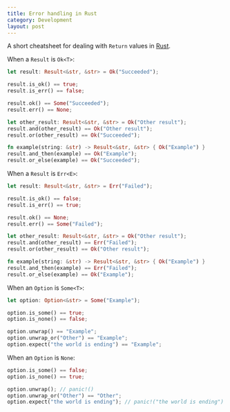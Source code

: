 ```yaml
---
title: Error handling in Rust
category: Development
layout: post
---
```


A short cheatsheet for dealing with `Return` values in [Rust](http://rust-lang.org/).

When a `Result` is `Ok<T>`:

```rust
let result: Result<&str, &str> = Ok("Succeeded");

result.is_ok() == true;
result.is_err() == false;

result.ok() == Some("Succeeded");
result.err() == None;

let other_result: Result<&str, &str> = Ok("Other result");
result.and(other_result) == Ok("Other result");
result.or(other_result) == Ok("Succeeded");

fn example(string: &str) -> Result<&str, &str> { Ok("Example") }
result.and_then(example) == Ok("Example");
result.or_else(example) == Ok("Succeeded");
```

When a `Result` is `Err<E>`:

```rust
let result: Result<&str, &str> = Err("Failed");

result.is_ok() == false;
result.is_err() == true;

result.ok() == None;
result.err() == Some("Failed");

let other_result: Result<&str, &str> = Ok("Other result");
result.and(other_result) == Err("Failed");
result.or(other_result) == Ok("Other result");

fn example(string: &str) -> Result<&str, &str> { Ok("Example") }
result.and_then(example) == Err("Failed");
result.or_else(example) == Ok("Example");
```

When an `Option` is `Some<T>`:

```rust
let option: Option<&str> = Some("Example");

option.is_some() == true;
option.is_none() == false;

option.unwrap() == "Example";
option.unwrap_or("Other") == "Example";
option.expect("the world is ending") == "Example";
```

When an `Option` is `None`:

```rust
option.is_some() == false;
option.is_none() == true;

option.unwrap(); // panic!()
option.unwrap_or("Other") == "Other";
option.expect("the world is ending"); // panic!("the world is ending")
```
